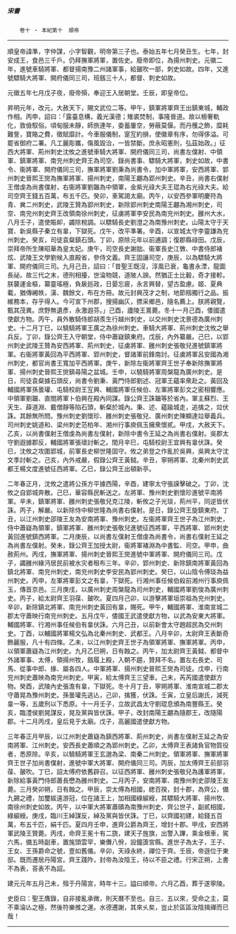 

##### 宋書
　　`卷十 ‧ 本紀第十`　`順帝`

* * *

順皇帝諱準，字仲謀，小字智觀，明帝第三子也。泰始五年七月癸丑生。七年，封安成王，食邑三千戶。仍拜撫軍將軍，置佐史。廢帝即位，為揚州刺史。元徽二年，進號車騎將軍、都督揚南豫二州諸軍事，給皷吹一部，刺史如故。四年，又進號驃騎大將軍、開府儀同三司，班劔三十人，都督、刺史如故。

元徽五年七月戊子夜，廢帝殞，奉迎王入居朝堂。壬辰，即皇帝位。

昇明元年，改元，大赦天下，賜文武位二等。甲午，鎮軍將軍齊王出鎮東城，輔政作相。丙申，詔曰：「露臺息構，義光漢德；雉裘焚制，事隆晉道。故以檢奢軌化，敦儉馭俗。頃甸服未靜，師旅連年，委蓄屢空，勞蔽莫偃。而丹雘之飾，糜耗難訾，寶賂之費，徵賦靡計。今車服儀制，寔宐約損，使徽章有序，勿得侈溢。可罷省御府二署。凡工麗彫鑴，傷風毀治，一皆禁斷。庶永昭憲則，弘茲始政。」征西大將軍、荊州刺史沈攸之進號車騎大將軍、開府儀同三司，尚書左僕射、中領軍、鎮軍將軍、南兖州刺史齊王為司空、錄尚書事、驃騎大將軍，刺史如故，中書令、衞將軍、開府儀同三司，撫軍將軍劉秉為尚書令，加中軍將軍，安西將軍、郢州刺史晉熙王爕為撫軍將軍、揚州刺史，南陽王翽為郢州刺史。辛丑，尚書右僕射王僧虔為尚書僕射，右衞將軍劉韞為中領軍，金紫光祿大夫王琨為右光祿大夫。給司空齊王錢五百萬，布五千匹。癸卯，車駕謁太廟。丙午，以安西參軍明慶符為青、兾二州刺史，武陵王贊為郢州刺史，新除郢州刺史南陽王翽為湘州刺史，司空、南兖州刺史齊王改領南徐州刺史，征虜將軍李安民為南兖州刺史。雝州大水，八月壬子，遣使賑卹，蠲除稅調。以驃騎長史劉澄之為南豫州刺史。山陽太守于天寶、新吳縣子秦立有辠，下獄死。戊午，改平準署。辛酉，以宣城太守李靈謙為兖州刺史。癸亥，司徒袁粲鎮石頭。丁卯，原除元年以前逋調；復郡縣祿田。戊辰，崇拜帝所生陳昭華為皇太妃。庚午，司空長史謝朏、衞軍長史江斆、中書侍郎褚炫、武陵王文學劉候入直殿省，參侍文義。齊王固讓司空，庚辰，以為驃騎大將軍、開府儀同三司。九月己丑，詔曰：「昔聖王既沒，淳風已衰，龜書永湮，龍圖長祕。故三代之末，德刑相擾，世淪物競，道陂人諛。然猶正士比轂，奇才接軫。朕襲運金樞，纂靈瑤極，負扆廵政，日晏忘疲，永言興替，望古盈慮。姬、夏典載，猶傳緗帙，漢、魏餘文，布在方冊。故元封興茂才之制，地節剏獨行之品。振維務本，存乎得人。今可宣下州郡，搜揚幽仄，摽采鄉邑，隨名薦上。朕將親覽，甄其茂異。庶野無遺彥，永激遐芬。」己酉，廬陵王暠薨。冬十一月己酉，倭國遣使獻方物。丙午，員外散騎侍郎胡羨生行越州刺史，以交州刺史沈景德為廣州刺史。十二月丁巳，以驍騎將軍王廣之為徐州刺史。車騎大將軍、荊州刺史沈攸之舉兵反。丁卯，錄公齊王入守朝堂，侍中蕭嶷鎮東府。戊辰，內外纂嚴。己巳，以郢州刺史武陵王贊為安西將軍、荊州刺史，征虜將軍、雝州刺史張敬兒進號鎮軍將軍。右衞將軍黃回為平西將軍、郢州刺史，督諸軍前鋒南討。征虜將軍呂安國為湘州刺史，都官尚書王寬加平西將軍。庚午，新除左衞將軍齊王世子奉新除撫軍將軍、揚州刺史晉熙王爕鎮尋陽之盆城。壬申，以驍騎將軍周槃龍為廣州刺史。是日，司徒袁粲據石頭反，尚書令劉秉、黃門侍郎劉述、冠軍王蘊率衆赴之。黃回及輔國將軍孫曇瓘、屯騎校尉王宐興、輔國將軍任候伯、左軍將軍彭文之密相響應。中領軍劉韞、直閤將軍卜伯興在殿內同謀。錄公齊王誅韞等於省內。軍主蘇烈、王天生、薛道淵、戴僧靜等陷石頭，斬粲於城內。秉、述、蘊踰城走，追擒之，竝伏誅。其餘無所問。豫州刺史劉懷珍、雝州刺史張敬兒、廣州刺史陳顯達竝舉義兵。司州刺史姚道和、梁州刺史范柏年、湘州行事庾佩玉擁衆懷貳。甲戌，大赦天下。乙亥，以尚書僕射王僧虔為尚書左僕射，新除中書令王延之為尚書右僕射。吳郡太守劉遐據郡反，輔國將軍張瓌討斬之。閏月辛巳，屯騎校尉王宜興有辠伏誅。癸巳，沈攸之攻圍郢城，前軍長史柳世隆固守。攸之弟登之作亂於吳興，吳興太守沈文季討斬之。己亥，內外戒嚴，假錄公齊王黃鉞。辛丑，寧朔將軍、北秦州刺史武都王楊文度進號征西將軍。乙巳，錄公齊王出頓新亭。

二年春正月，沈攸之遣將公孫方平據西陽，辛酉，建寧太守張謨擊破之。丁卯，沈攸之自郢城奔散。己巳，華容縣民斬送之。左將軍、豫州刺史劉懷珍進號平南將軍。辛未，鎮軍將軍、雝州刺史張敬兒克江陵，斬攸之子光琰，荊州平，同逆皆伏誅。丙子，解嚴。以新除侍中柳世隆為尚書右僕射。是日，錄公齊王旋鎮東府。丁丑，以江州刺史邵陵王友為安南將軍、豫州刺史。左衞將軍齊王世子為江州刺史，侍中蕭嶷為領軍，鎮軍將軍、雝州刺史張敬兒進號征西將軍，平西將軍、郢州刺史黃回進號鎮西將軍。二月庚辰，以尚書左僕射王僧虔為尚書令，尚書右僕射王延之為尚書左僕射。癸未，錄公齊王加授太尉，衞將軍褚淵為中書監、司空。甲申，曲赦荊州。丙戌，撫軍將軍、揚州刺史晉熙王爕進號中軍將軍、開府儀同三司。戊子，蠲雝州緣沔居民前被水灾者租布三年。辛卯，郢州刺史、新除鎮南將軍黃回為鎮北將軍、南兖州刺史，南兖州刺史李安民為郢州刺史。癸巳，以山陰令傅琰為益州刺史。丙申，左軍將軍彭文之有辠，下獄死。行湘州事任候伯殺前湘州行事庾佩玉，傳首京邑。三月庚戌，以廣州刺史周槃龍為司州刺史，輔國將軍劉悛為廣州刺史。丙子，給太尉齊王羽葆、皷吹。夏四月己卯，以游擊將軍垣崇祖為兖州刺史。辛卯，新除鎮北將軍、南兖州刺史黃回有辠，賜死。甲午，輔國將軍、淮南宣城二郡太守蕭映行南兖州刺史。五月戊午，倭國王武遣使獻方物，以武為安東大將軍。輔國將軍、行湘州事任候伯有辠伏誅。六月己丑，以前新會太守趙超民為交州刺史。丁酉，以輔國將軍楊文弘為北秦州刺史、武都王。八月辛卯，太尉齊王表斷奇飾麗服，凡十有四條。乙未，以江州刺史齊王世子為領軍將軍、撫軍將軍。丙申，以領軍蕭嶷為江州刺史。九月乙巳朔，日有蝕之。丙午，加太尉齊王黃鉞、都督中外諸軍事、太傅，領揚州牧，劔履上殿，入朝不趨，贊拜不名。置左右長史、司馬、從事中郎、掾、屬各四人。中軍將軍、揚州刺史晉熙王爕為司徒。戊申，行南兖州刺史蕭映為南兖州刺史。甲寅，給太傅齊王三望車。己未，芮芮國遣使獻方物。癸酉，武陵內史張澹有辠，下獄死。冬十月丁丑，寧朔將軍、淮南宣城二郡太守蕭晃為豫州刺史。孫曇瓘先逃亾，己卯，擒獲，伏誅。壬寅，立皇后謝氏，減死辠一等，五歲刑以下悉原。十一月壬子，立故武昌太守劉琨息頒為南豐縣王。癸亥，臨澧侯劉晃謀反，晃及黨與皆伏誅。甲子，改封南陽王翽為隨郡王，改隨陽郡。十二月丙戌，皇后見于太廟。戊子，高麗國遣使獻方物。

三年春正月甲辰，以江州刺史蕭嶷為鎮西將軍、荊州刺史，尚書左僕射王延之為安南將軍、江州刺史。安西長史蕭順之為郢州刺史。乙卯，太傅齊王表諸負官物質役者，悉原除。辛亥，以驍騎將軍王玄邈為梁、南秦二州刺史。領軍將軍、撫軍將軍齊王世子加尚書僕射，進號中軍大將軍、開府儀同三司。丙辰，加太傅齊王前部羽葆、皷吹。丁巳，詔太傅府依舊辟召。以征西將軍、雝州刺史張敬兒為護軍將軍，新除給事黃門侍郎蕭長懋為雝州刺史。二月丙子，安南將軍、南豫州刺史邵陵王友薨。三月癸卯朔，日有蝕之。甲辰，崇太傅為相國，緫百揆，封十郡，為齊公，備九錫之禮，加璽紱遠游冠，位在諸王上，加相國綠綟綬，其驃騎大將軍、揚州牧、南徐州刺史如故。丙午，以中軍大將軍蕭賾為南豫州刺史、齊公世子，副貳相國，綠綟綬。庚戌，臨川王綽謀反，綽及黨與皆伏誅。丁巳，以齊國初建，給錢五百萬，布五千匹，絹千匹。夏四月壬申，進齊公爵為齊王，增封十郡。甲戌，安西將軍武陵王贊薨。丙戌，命齊王冕十有二旒，建天子旌旗，出警入蹕，乘金根車，駕六馬，備五時副車，置旄頭雲罕，樂儛八佾，設鐘簴宮縣。進世子為太子，王子、王女、王孫爵命之號，壹如舊儀。辛卯，天祿永終，禪位于齊。壬辰，帝遜位于東邸。既而遷居丹陽宮。齊王踐阼，封帝為汝陰王，待以不臣之禮。行宋正朔，上書不為表，荅表不為詔。

建元元年五月己未，殂于丹陽宮，時年十三。謚曰順帝。六月乙酉，葬于遂寧陵。

史臣曰：聖王膺錄，自非接亂承微，則天曆不至也。自三、五以來，受命之主，莫不乘淪亾之極，然後符樂推之運。水德遷謝，其來乆矣，豈止於區區汝陰揖禪而已哉！

* * *

